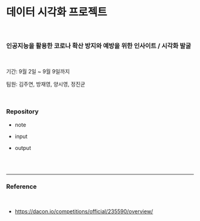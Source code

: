 # 데이터 시각화 프로젝트

<br/>

### 인공지능을 활용한 코로나 확산 방지와 예방을 위한 인사이트 / 시각화 발굴



<br/>

기간: 9월 2일 ~ 9월 9일까지

팀원: 김주연, 방재영, 양시영, 정진균



<br/>

### Repository

- note

- input
- output







<br/>

<br/>

--------------------------------

### Reference

<br/>

- https://dacon.io/competitions/official/235590/overview/